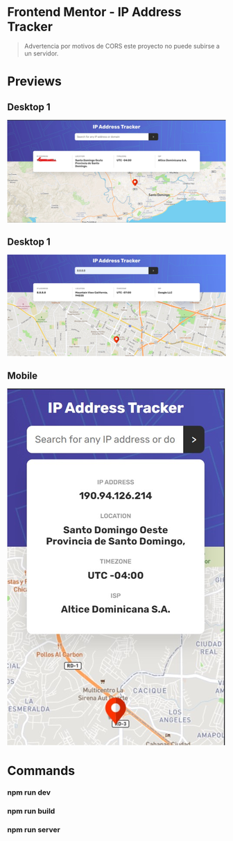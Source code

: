 # Frontend Mentor - IP Address Tracker
> Advertencia por motivos de CORS este proyecto no puede subirse a un servidor.

# Previews

## Desktop 1
![Desktop preview for the IP Address Tracker coding challenge](./public/images/desktop-preview.jpg)

## Desktop 1
![Desktop preview for the IP Address Tracker coding challenge 2](./public/images/desktop-preview-2.jpg)

## Mobile
![Mobile preview for the IP Address Tracker coding challenge](./public/images/mobile-preview.jpg)

# Commands

### npm run dev  
### npm run build  
### npm run server
